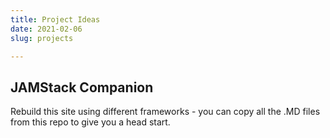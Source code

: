 ```yaml
---
title: Project Ideas
date: 2021-02-06
slug: projects

---
```

## JAMStack Companion

Rebuild this site using different frameworks - you can copy all the .MD files from this repo to give you a head start.